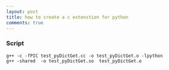 ```yaml
---
layout: post
title: how to create a c extenstion for python
comments: true
---
```


### Script

    g++ -c -fPIC test_pyDictGet.cc -o test_pyDictGet.o -lpython
    g++ -shared  -o test_pyDictGet.so  test_pyDictGet.o  


